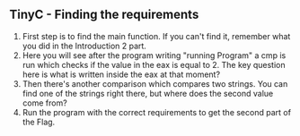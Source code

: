 ## TinyC - Finding the requirements
1. First step is to find the main function. If you can't find it, remember what you did in the Introduction 2 part.
2. Here you will see after the program writing "running Program" a cmp is run which checks if the value in the eax is equal to 2. The key question here is what is written inside the eax at that moment?
3. Then there's another comparison which compares two strings. You can find one of the strings right there, but where does the second value come from?
4. Run the program with the correct requirements to get the second part of the Flag.
